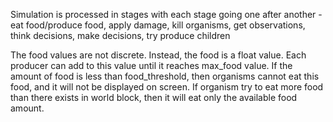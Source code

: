 Simulation is processed in stages with each stage going one after another - eat food/produce food, apply damage, kill organisms, get observations, think decisions, make decisions, try produce children

The food values are not discrete. Instead, the food is a float value. Each producer can add to this value until it reaches max_food value. If the amount of food is less than food_threshold, then organisms cannot eat this food, and it will not be displayed on screen. If organism try to eat more food than there exists in world block, then it will eat only the available food amount.

